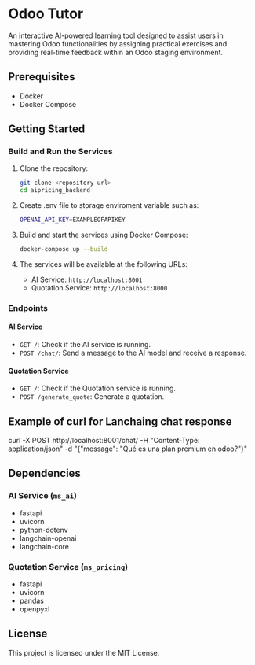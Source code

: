# Odoo Tutor
An interactive AI-powered learning tool designed to assist users in mastering Odoo functionalities by assigning practical exercises and providing real-time feedback within an Odoo staging environment.


## Prerequisites

- Docker
- Docker Compose

## Getting Started

### Build and Run the Services

1. Clone the repository:

    ```sh
    git clone <repository-url>
    cd aipricing_backend
    ```
2. Create .env file to storage enviroment variable such as:

    ```sh
    OPENAI_API_KEY=EXAMPLEOFAPIKEY
    ```

3. Build and start the services using Docker Compose:

    ```sh
    docker-compose up --build
    ```

4. The services will be available at the following URLs:
    - AI Service: `http://localhost:8001`
    - Quotation Service: `http://localhost:8000`

### Endpoints

#### AI Service

- `GET /`: Check if the AI service is running.
- `POST /chat/`: Send a message to the AI model and receive a response.

#### Quotation Service

- `GET /`: Check if the Quotation service is running.
- `POST /generate_quote`: Generate a quotation.

## Example of curl for Lanchaing chat response

curl -X POST http://localhost:8001/chat/ -H "Content-Type: application/json" -d "{\"message\": \"Qué es una plan premium en odoo?\"}"

## Dependencies

### AI Service (`ms_ai`)

- fastapi
- uvicorn
- python-dotenv
- langchain-openai
- langchain-core

### Quotation Service (`ms_pricing`)

- fastapi
- uvicorn
- pandas
- openpyxl

## License

This project is licensed under the MIT License.
